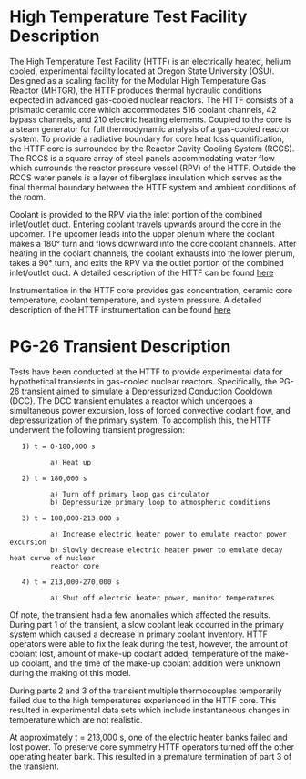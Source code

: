 # High Temperature Test Facility Description

The High Temperature Test Facility (HTTF) is an electrically heated, helium cooled, 
experimental facility located at Oregon State University (OSU). Designed as a scaling 
facility for the Modular High Temperature Gas Reactor (MHTGR), the HTTF produces thermal 
hydraulic conditions expected in advanced gas-cooled nuclear reactors. The HTTF consists of 
a prismatic ceramic core which accommodates 516 coolant channels, 42 bypass channels, and 210 
electric heating elements. Coupled to the core is a steam generator for full thermodynamic 
analysis of a gas-cooled reactor system. To provide a radiative boundary for core heat loss 
quantification, the HTTF core is surrounded by the Reactor Cavity Cooling System (RCCS). 
The RCCS is a square array of steel panels accommodating water flow which surrounds the 
reactor pressure vessel (RPV) of the HTTF. Outside the RCCS water panels is a layer of 
fiberglass insulation which serves as the final thermal boundary between the HTTF system 
and ambient conditions of the room.

Coolant is provided to the RPV via the inlet portion of the combined inlet/outlet duct. 
Entering coolant travels upwards around the core in the upcomer. The upcomer leads into 
the upper plenum where the coolant makes a 180° turn and flows downward into the 
core coolant channels. After heating in the coolant channels, the coolant exhausts into the 
lower plenum, takes a 90° turn, and exits the RPV via the outlet portion of the 
combined inlet/outlet duct. A detailed description of the HTTF can be found [here](https://www.osti.gov/biblio/1599410-osu-high-temperature-test-facility-design-technical-report-revision)

Instrumentation in the HTTF core provides gas concentration, ceramic core temperature,
coolant temperature, and system pressure. A detailed description of the HTTF instrumentation can be found [here](https://www.osti.gov/biblio/1599628-instrumentation-plan-osu-high-temperature-test-facility-revision)

# PG-26 Transient Description

Tests have been conducted at the HTTF to provide experimental data for hypothetical
transients in gas-cooled nuclear reactors. Specifically, the PG-26 transient aimed to 
simulate a Depressurized Conduction Cooldown (DCC). The DCC transient emulates a
reactor which undergoes a simultaneous power excursion, loss of forced convective coolant 
flow, and depressurization of the primary system. To accomplish this, the HTTF underwent 
the following transient progression:

       1) t = 0-180,000 s

              a) Heat up

       2) t = 180,000 s

              a) Turn off primary loop gas circulator
              b) Depressurize primary loop to atmospheric conditions

       3) t = 180,000-213,000 s

              a) Increase electric heater power to emulate reactor power excursion
              b) Slowly decrease electric heater power to emulate decay heat curve of nuclear 
              reactor core

       4) t = 213,000-270,000 s

              a) Shut off electric heater power, monitor temperatures

Of note, the transient had a few anomalies which affected the results. During part 1 of the 
transient, a slow coolant leak occurred in the primary system which caused a decrease in 
primary coolant inventory. HTTF operators were able to fix the leak during the 
test, however, the amount of coolant lost, amount of make-up coolant added, temperature of 
the make-up coolant, and the time of the make-up coolant addition were unknown during the 
making of this model.

During parts 2 and 3 of the transient multiple thermocouples temporarily failed due to the 
high temperatures experienced in the HTTF core. This resulted in experimental data sets 
which include instantaneous changes in temperature which are not realistic.

At approximately t = 213,000 s, one of the electric heater banks failed and lost power. To 
preserve core symmetry HTTF operators turned off the other operating heater bank. This 
resulted in a premature termination of part 3 of the transient. 
